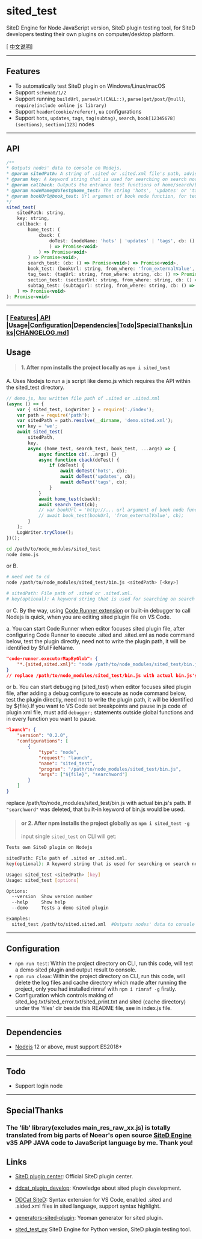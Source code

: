 # sited_test

SiteD Engine for Node JavaScript version, SiteD plugin testing tool, for SiteD developers testing their own plugins on computer/desktop platform.

[ [中文说明](README_CN.md)]

---

## Features

-   To automatically test SiteD plugin on Windows/Linux/macOS
-   Support `schema0/1/2`
-   Support running `buildUrl`, `parseUrl(CALL::)`, `parse(get/post/@null)`, `require(include online js library)`
-   Support `header(cookie/referer)`, `ua` configurations
-   Support `hots`, `updates`, `tags`, `tag(subtag)`, `search`, `book[12345678](sections)`, `section[123]` nodes

---

## API

```js
/**
* Outputs nodes' data to console on Nodejs.
* @param sitedPath: A string of .sited or .sited.xml file's path, advises to absolute path.
* @param key: A keyword string that is used for searching on search node.
* @param callback: Outputs the entrance test functions of home/search/book node.
* @param nodeName@doTest@home_test: The string 'hots', 'updates' or 'tags', which starts test function of hots/updates/tags node.
* @param bookUrl@book_test: Url argument of book node function, for test of book node alone.
*/
sited_test(
    sitedPath: string,
    key: string,
    callback: (
        home_test: (
            cback: (
                doTest: (nodeName: 'hots' | 'updates' | 'tags', cb: () => Promise<void>
                ) => Promise<void>
            ) => Promise<void>
        ) => Promise<void>,
        search_test: (cb: () => Promise<void>) => Promise<void>,
        book_test: (bookUrl: string, from_where: 'from_externalValue', cb: () => Promise<void>) => Promise<void>,
        tag_test: (tagUrl: string, from_where: string, cb: () => Promise<void>) => Promise<void>,
        section_test: (sectionUrl: string, from_where: string, cb: () => Promise<void>) => Promise<void>,
        subtag_test: (subtagUrl: string, from_where: string, cb: () => Promise<void>) => Promise<void>
    ) => Promise<void>
): Promise<void>
```

---

### [ [Features](#Features)|[ API ](#API)|[Usage](#Usage)|[Configuration](#Configuration)|[Dependencies](#Dependencies)|[Todo](#Todo)|[SpecialThanks](#SpecialThanks)|[Links](#Links)|[CHANGELOG.md](CHANGELOG.md)]

## Usage

> #### 1. After npm installs the project locally as `npm i sited_test`

A. Uses Nodejs to run a js script like demo.js which requires the API within the sited_test directory.

```js
// demo.js, has written file path of .sited or .sited.xml
(async () => {
    var { sited_test, LogWriter } = require('./index');
    var path = require('path');
    var sitedPath = path.resolve(__dirname, 'demo.sited.xml');
    var key = 'we';
    await sited_test(
        sitedPath,
        key,
        async (home_test, search_test, book_test, ...args) => {
            async function cb(...args) {}
            async function cback(doTest) {
                if (doTest) {
                    await doTest('hots', cb);
                    await doTest('updates', cb);
                    await doTest('tags', cb);
                }
            }
            await home_test(cback);
            await search_test(cb);
            // var bookUrl = 'http://... url argument of book node function such as the link in favorites';
            // await book_test(bookUrl, 'from_externalValue', cb);
        }
    );
    LogWriter.tryClose();
})();
```

```bash
cd /path/to/node_modules/sited_test
node demo.js
```

or B.

```bash
# need not to cd
node /path/to/node_modules/sited_test/bin.js <sitedPath> [<key>]

# sitedPath: File path of .sited or .sited.xml.
# key(optional): A keyword string that is used for searching on search node, if not be inputted, built-in keyword of bin.js would be used.
```

or C. By the way, using [Code Runner extension](https://marketplace.visualstudio.com/items?itemName=formulahendry.code-runner) or built-in debugger to call Nodejs is quick, when you are editing sited plugin file on VS Code.

a. You can start Code Runner when editor focuses sited plugin file, after configuring Code Runner to execute .sited and .sited.xml as node command below, test the plugin directly, need not to write the plugin path, it will be identified by \$fullFileName.

```json
"code-runner.executorMapByGlob": {
    "*.{sited,sited.xml}": "node /path/to/node_modules/sited_test/bin.js $fullFileName key"
}
// replace /path/to/node_modules/sited_test/bin.js with actual bin.js's path. If (key) be deleted, that built-in keyword of bin.js would be used.
```

or b. You can start debugging (sited_test) when editor focuses sited plugin file, after adding a debug configure to execute as node command below, test the plugin directly, need not to write the plugin path, it will be identified by \${file}.If you want to VS Code set breakpoints and pause in js code of plugin xml file, must add `debugger;` statements outside global functions and in every function you want to pause.

```json
"launch": {
    "version": "0.2.0",
    "configurations": [
        {
            "type": "node",
            "request": "launch",
            "name": "sited_test",
            "program": "/path/to/node_modules/sited_test/bin.js",
            "args": ["${file}", "searchword"]
        }
    ]
}
```

replace /path/to/node_modules/sited_test/bin.js with actual bin.js's path. If `"searchword"` was deleted, that built-in keyword of bin.js would be used.

> #### or 2. After npm installs the project globally as `npm i sited_test -g`
>
> input single `sited_test` on CLI will get:

```bash
Tests own SiteD plugin on Nodejs

sitedPath: File path of .sited or .sited.xml.
key(optional): A keyword string that is used for searching on search node, if not be inputted, built-in keyword of bin.js would be used.

Usage: sited_test <sitedPath> [key]
Usage: sited_test [options]

Options:
  --version  Show version number
  --help     Show help
  --demo     Tests a demo sited plugin

Examples:
  sited_test /path/to/sited.sited.xml  #Outputs nodes' data to console on Nodejs.
```

---

## Configuration

-   `npm run test`: Within the project directory on CLI, run this code, will test a demo sited plugin and output result to console.
-   `npm run clean`: Within the project directory on CLI, run this code, will delete the log files and cache directory which made after running the project, only you had installed rimraf with `npm i rimraf -g` firstly.
-   Configuration which controls making of sited_log.txt/sited_error.txt/sited_print.txt and sited (cache directory) under the 'files' dir beside this README file, see in index.js file.

---

## Dependencies

-   [Nodejs](https://nodejs.org/en/) 12 or above, must support ES2018+

---

## Todo

-   Support login node

---

## SpecialThanks

### The 'lib' library(excludes main_res_raw_xx.js) is totally translated from big parts of Noear's open source [SiteD Engine](https://github.com/noear/SiteD) v35 APP JAVA code to JavaScript language by me. Thank you!

## Links

-   [SiteD plugin center](http://sited.noear.org/): Official SiteD plugin center.

-   [ddcat_plugin_develop](https://www.kancloud.cn/magicdmer/ddcat_plugin_develop): Knowledge about sited plugin development.

-   [DDCat SiteD](https://github.com/Yinr/DDCa-SiteD.vscode-ext): Syntax extension for VS Code, enabled .sited and .sided.xml files in sited language, support syntax highlight.

-   [generators-sited-plugin](https://github.com/htynkn/generators-sited-plugin): Yeoman generator for sited plugin.

-   [sited_test_py](https://github.com/wistn/sited_test_py) SiteD Engine for Python version, SiteD plugin testing tool.
